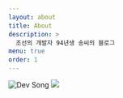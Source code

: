 ```yaml
---
layout: about
title: About
description: >
  조선의 개발자 94년생 송씨의 블로그
menu: true
order: 1
---
```


<article class="page mb6" role="article">
  <img src="/assets/img/intro.gif" srcset="/assets/img/intro.gif 1x,/assets/img/intro.gif 2x" alt="Dev Song" class="avatar"/>
  <img src="https://ghchart.rshah.org/DaeYeong0412"/>
</article>
